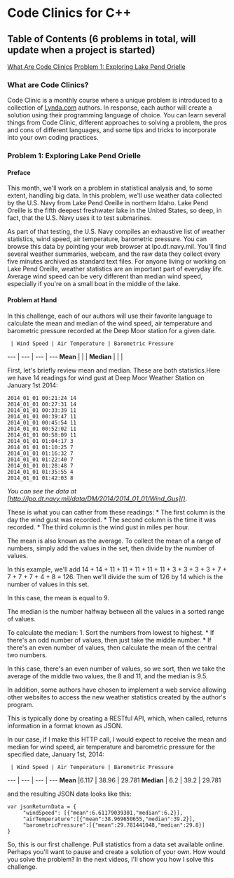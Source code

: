 # Code Clinics for C++

## Table of Contents (6 problems in total, will update when a project is started)
[What Are Code Clinics](#what-are-code-clinics)
[Problem 1: Exploring Lake Pend Orielle](#problem-1-exploring-lake-pend-orielle)


### What are Code Clinics?

Code Clinic is a monthly course where a unique problem is introduced to a collection of [Lynda.com]() authors. In response, each author will create a solution using their programming language of choice. You can learn several things from Code Clinic, different approaches to solving a problem, the pros and cons of different languages, and some tips and tricks to incorporate into your own coding practices.

### Problem 1: Exploring Lake Pend Orielle

#### Preface

This month, we'll work on a problem in statistical analysis and, to some extent, handling big data. In this problem, we'll use weather data collected by the U.S. Navy from Lake Pend Oreille in northern Idaho. Lake Pend Oreille is the fifth deepest freshwater lake in the United States, so deep, in fact, that the U.S. Navy uses it to test submarines.

As part of that testing, the U.S. Navy compiles an exhaustive list of weather statistics, wind speed, air temperature, barometric pressure. You can browse this data by pointing your web browser at lpo.dt.navy.mil. You'll find several weather summaries, webcam, and the raw data they collect every five minutes archived as standard text files. For anyone living or working on Lake Pend Oreille, weather statistics are an important part of everyday life. Average wind speed can be very different than median wind speed, especially if you're on a small boat in the middle of the lake.


#### Problem at Hand

In this challenge, each of our authors will use their favorite language to calculate the mean and median of the wind speed, air temperature and barometric pressure recorded at the Deep Moor station for a given date. 

     | Wind Speed | Air Temperature | Barometric Pressure
 --- | --- | --- | ---
 **Mean** | | | 
 **Median** | | |

First, let's briefly review mean and median. These are both statistics.Here we have 14 readings for wind gust at Deep Moor Weather Station on January 1st 2014:
    
    2014_01_01 00:21:24 14
    2014_01_01 00:27:31 14
    2014_01_01 00:33:39 11
    2014_01_01 00:39:47 11
    2014_01_01 00:45:54 11
    2014_01_01 00:52:02 11
    2014_01_01 00:58:09 11
    2014_01_01 01:04:17 3
    2014_01_01 01:10:25 7
    2014_01_01 01:16:32 7
    2014_01_01 01:22:40 7
    2014_01_01 01:28:48 7
    2014_01_01 01:35:55 4
    2014_01_01 01:42:03 8

*You can see the data at [http://lpo.dt.navy.mil/data/DM/2014/2014_01_01/Wind_Gus]()*. 

These is what you can cather from these readings:
	* The first column is the day the wind gust was recorded.
	* The second column is the time it was recorded.
 	* The third column is the wind gust in miles per hour. 
 
 The mean is also known as the average. To collect the mean of a range of numbers, simply add the values in the set, then divide by the number of values. 
 
 In this example, we'll add 14 + 14 + 11 + 11 + 11 + 11 + 11 + 3 + 3 + 3 + 3 + 7 + 7 + 7 + 7 + 4 + 8 = 126. Then we'll divide the sum of 126 by 14 which is the number of values in this set. 

 In this case, the mean is equal to 9.

The median is the number halfway between all the values in a sorted range of values. 

To calculate the median:
	1. Sort the numbers from lowest to highest. 
		* If there's an odd number of values, then just take the middle number. 
		* If there's an even number of values, then calculate the mean of the central two numbers.

In this case, there's an even number of values, so we sort, then we take the average of the middle two values, the 8 and 11, and the median is 9.5.

In addition, some authors have chosen to implement a web service allowing other websites to access the new weather statistics created by the author's program. 

This is typically done by creating a RESTful API, which, when called, returns information in a format known as JSON.

In our case, if I make this HTTP call, I would expect to receive the mean and median for wind speed, air temperature and barometric pressure for the specified date, January 1st, 2014:

     | Wind Speed | Air Temperature | Barometric Pressure
 --- | --- | --- | ---
 **Mean** |6.117 | 38.96 | 29.781
 **Median** | 6.2 | 39.2 | 29.781

and the resulting JSON data looks like this:

    var jsonReturnData = {
         "windSpeed": [{"mean":6.61179039301,"median":6.2}],
         "airTemperature":[{"mean":38.969650655,"median":39.2}],
         "barometricPressure":[{"mean":29.781441048,"median":29.8}]
    }

So, this is our first challenge. Pull statistics from a data set available online. Perhaps you'll want to pause and create a solution of your own. How would you solve the problem? In the next videos, I'll show you how I solve this challenge. 







